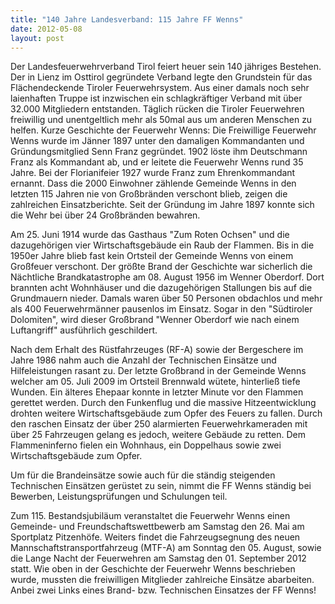 ```yaml
---
title: "140 Jahre Landesverband: 115 Jahre FF Wenns"
date: 2012-05-08
layout: post
---
```


Der Landesfeuerwehrverband Tirol feiert heuer sein 140 jähriges Bestehen. Der in Lienz im Osttirol gegründete Verband legte den Grundstein für das Flächendeckende Tiroler Feuerwehrsystem. Aus einer damals noch sehr laienhaften Truppe ist inzwischen ein schlagkräftiger Verband mit über 32.000 Mitgliedern entstanden. Täglich rücken die Tiroler Feuerwehren freiwillig und unentgeltlich mehr als 50mal aus um anderen Menschen zu helfen.
Kurze Geschichte der Feuerwehr Wenns:
Die Freiwillige Feuerwehr Wenns wurde im Jänner 1897 unter den damaligen Kommandanten und Gründungsmitglied Senn Franz gegründet. 1902 löste ihm Deutschmann Franz als Kommandant ab, und er leitete die Feuerwehr Wenns rund 35 Jahre. Bei der Florianifeier 1927 wurde Franz zum Ehrenkommandant ernannt. Dass die 2000 Einwohner zählende Gemeinde Wenns in den letzten 115 Jahren nie von Großbränden verschont blieb, zeigen die zahlreichen Einsatzberichte. Seit der Gründung im Jahre 1897 konnte sich die Wehr bei über 24 Großbränden bewahren.

Am 25. Juni 1914 wurde das Gasthaus "Zum Roten Ochsen" und die dazugehörigen vier Wirtschaftsgebäude ein Raub der Flammen. Bis in die 1950er Jahre blieb fast kein Ortsteil der Gemeinde Wenns von einem Großfeuer verschont. Der größte Brand der Geschichte war sicherlich die Nächtliche Brandkatastrophe am 08. August 1956 im Wenner Oberdorf. Dort brannten acht Wohnhäuser und die dazugehörigen Stallungen bis auf die Grundmauern nieder. Damals waren über 50 Personen obdachlos und mehr als 400 Feuerwehrmänner pausenlos im Einsatz. Sogar in den "Südtiroler Dolomiten", wird dieser Großbrand "Wenner Oberdorf wie nach einem Luftangriff" ausführlich geschildert.

Nach dem Erhalt des Rüstfahrzeuges (RF-A) sowie der Bergeschere im Jahre 1986 nahm auch die Anzahl der Technischen Einsätze und Hilfeleistungen rasant zu. Der letzte Großbrand in der Gemeinde Wenns welcher am 05. Juli 2009 im Ortsteil Brennwald wütete, hinterließ tiefe Wunden. Ein älteres Ehepaar konnte in letzter Minute vor den Flammen gerettet werden. Durch den Funkenflug und die massive Hitzeentwicklung drohten weitere Wirtschaftsgebäude zum Opfer des Feuers zu fallen. Durch den raschen Einsatz der über 250 alarmierten Feuerwehrkameraden mit über 25 Fahrzeugen gelang es jedoch, weitere Gebäude zu retten. Dem Flammeninferno fielen ein Wohnhaus, ein Doppelhaus sowie zwei Wirtschaftsgebäude zum Opfer.

Um für die Brandeinsätze sowie auch für die ständig steigenden Technischen Einsätzen gerüstet zu sein, nimmt die FF Wenns ständig bei Bewerben, Leistungsprüfungen und Schulungen teil.

Zum 115. Bestandsjubiläum veranstaltet die Feuerwehr Wenns einen Gemeinde- und Freundschaftswettbewerb am Samstag den 26. Mai am Sportplatz Pitzenhöfe. Weiters findet die Fahrzeugsegnung des neuen Mannschaftstransportfahrzeug (MTF-A) am Sonntag den 05. August, sowie die Lange Nacht der Feuerwehren am Samstag den 01. September 2012 statt.
Wie oben in der Geschichte der Feuerwehr Wenns beschrieben wurde, mussten die freiwilligen Mitglieder zahlreiche Einsätze abarbeiten. Anbei zwei Links eines Brand- bzw. Technischen Einsatzes der FF Wenns!